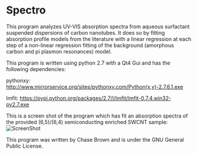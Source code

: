 Spectro
=======
This program analyzes UV-VIS absorption spectra from aqueous surfactant suspended dispersions of carbon nanotubes.
It does so by fitting absorption profile models from the literature with a linear regression at each step of a non-linear regression fitting of the background (amorphous carbon and pi plasmon resonances) model.

This program is written using python 2.7 with a Qt4 Gui and has the following dependencies:

pythonxy:
http://www.mirrorservice.org/sites/pythonxy.com/Python(x,y)-2.7.6.1.exe

lmfit:
https://pypi.python.org/packages/2.7/l/lmfit/lmfit-0.7.4.win32-py2.7.exe

This is a screen shot of the program which has fit an absorption spectra of the provided (6,5)/(6,4) semiconducting enriched SWCNT sample:
![ScreenShot](http://imgur.com/ybhHaOf)


This program was written by Chase Brown and is under the GNU General Public License.